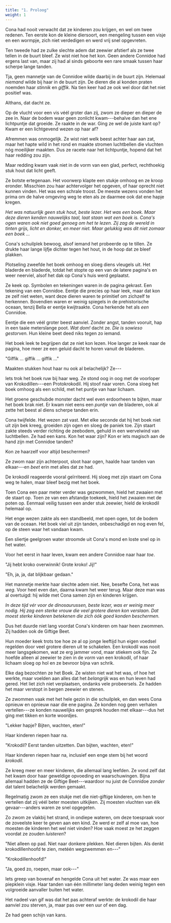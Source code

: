 ```yaml
---
title: "1. Proloog"
weight: 1
---
```


Cona had nooit verwacht dat ze kinderen zou krijgen, en wel om twee redenen. Ten eerste kon de kleine diersoort, een mengeling tussen een visje en een wormpje, zich niet verdedigen en werd vrij snel opgevreten. 

Ten tweede had ze zulke slechte adem dat zeewier afstierf als ze twee tellen in de buurt bleef. Ze wist niet hoe het kon. Geen andere Connidoe had ergens last van, maar zij had al sinds geboorte een rare smaak tussen haar scherpe lange tanden. 

Tja, geen mannetje van de Connidoe wilde daarbij in de buurt zijn. Helemaal _niemand_ wilde bij haar in de buurt zijn. De dieren die al konden praten noemden haar _stinnik_ en _giffik_. Na tien keer had ze ook wel door dat het niet positief was. 

Althans, dat dacht ze.

Op de vlucht voor een vis véél groter dan zij, zwom ze dieper en dieper de zee in. Naar de bodem waar geen zonlicht kwam---behalve dan het ene lichtpuntje dat groeide. Ze raakte in de war. Ging ze wel de juiste kant op? Kwam er een lichtgevend wezen op haar af?

Afremmen was onmogelijk. Ze wist niet welk beest achter haar aan zat, maar het hapte wild in het rond en maakte stromen luchtbellen die vluchten nóg moeilijker maakten. Dus ze racete naar het lichtpuntje, hopend dat het haar redding zou zijn.

Maar redding kwam vaak niet in de vorm van een glad, perfect, rechthoekig stuk hout dat licht geeft.

Ze botste ertegenaan. Het voorwerp klapte een stukje omhoog en ze kroop eronder. Misschien zou haar achtervolger het opgeven, of haar oprecht niet kunnen vinden. Het was een schrale troost. De meeste wezens vonden het prima om de halve omgeving weg te eten als ze daarmee ook dat ene hapje kregen.

_Het was natuurlijk geen stuk hout, beste lezer. Het was een boek. Maar deze dieren kenden nauwelijks taal, laat staan wat een boek is. Cona's ogen waren ook niet goed genoeg om het te lezen. Zij zag de wereld in tinten grijs, licht en donker, en meer niet. Maar gelukkig was dit niet zomaar een boek ..._

Cona's schuilplek bewoog, alsof iemand het probeerde op te tillen. Ze drukte haar lange lijfje dichter tegen het hout, in de hoop dat ze bleef plakken. 

Plotseling zweefde het boek omhoog en sloeg diens vleugels uit. Het bladerde en bladerde, totdat het stopte op een van de latere pagina's en weer neerviel, alsof het dak op Cona's huis werd geplaatst.

Ze keek op. Symbolen en tekeningen waren in de pagina gekrast. Een tekening van een Connidoe. Eentje die precies op haar leek, maar dat kon ze zelf niet weten, want deze dieren waren te primitief om zichzelf te herkennen. Bovendien waren er weinig spiegels in de prehistorische oceaan, tenzij Bella er eentje kwijtraakte. Cona herkende het als _een_ Connidoe.

Eentje die een véél groter beest aanviel. Zonder angst, tanden vooruit, hap in een taaie meterslange poot. _Wat dom!_ dacht ze. _Die is sowieso gestorven._ Hun kleine beet deed niks tegen zo iemand. 

Het boek leek te begrijpen dat ze niet kon lezen. Hoe langer ze keek naar de pagina, hoe meer ze een geluid dacht te horen vanuit de bladeren. 

"Giffik ... giffik ... giffik ..."

Maakten stukken hout haar nu ook al belachelijk? Ze---

Iets trok het boek ruw bij haar weg. Ze stond oog in oog met de voorloper van Krokodillen---een Protokrokodil. Hij stoof naar voren. Cona sloeg het boek omhoog als een schild, met het puntje van haar lichaam. 

Het groene geschubde monster dacht wel even erdoorheen te bijten, maar het boek brak niet. Er kwam niet eens een _puntje_ van de bladeren, ook al zette het beest al diens scherpe tanden erin.

Cona twijfelde. Het wezen zat vast. Met elke seconde dat hij het boek niet uit zijn bek kreeg, groeiden zijn ogen en sloeg de paniek toe. Zijn staart zakte steeds verder richting de zeebodem, gehuld in een wervelwind van luchtbellen. Ze had een kans. Kon het waar zijn? Kon er iets magisch aan de hand zijn met Connidoe tanden? 

Kon ze haarzelf voor altijd beschermen?

Ze zwom naar zijn achterpoot, sloot haar ogen, haalde haar tanden van elkaar---en _beet_ erin met alles dat ze had.

De krokodil reageerde vooral geïrriteerd. Hij sloeg met zijn staart om Cona weg te halen, maar bleef bezig met het boek. 

Toen Cona een paar meter verder was gezwommen, hield het zwaaien met de staart op. Toen ze van een afstandje toekeek, hield het zwaaien met de poten op. Eenmaal veilig tussen een ander stuk zeewier, hield de krokodil helemaal op.

Het enge wezen zakte als een standbeeld, met open ogen, tot de bodem van de oceaan. Het boek viel uit zijn tanden, onbeschadigd en nog even fel, op de steen waar het vandaan kwam. 

Een sliertje geelgroen water stroomde uit Cona's mond en loste snel op in het water.

Voor het eerst in haar leven, kwam een andere Connidoe naar haar _toe_.

"Jij hebt kroko overwinnik! Grote kroko! Jij!"

"Eh, ja, ja, dat blijkbaar gedaan."

Het mannetje merkte haar slechte adem niet. Nee, besefte Cona, het was _weg_. Voor heel even dan, daarna kwam het weer terug. Maar deze man was al overtuigd: hij wilde met Cona samen zijn en kinderen krijgen.

_In deze tijd vér voor de dinosaurussen, beste lezer, was er weinig meer nodig. Hij zag een sterke vrouw die veel grotere dieren kon verslaan. Dat moest sterke kinderen betekenen die zich óók goed konden beschermen._

Dus het duurde niet lang voordat Cona's kinderen om haar heen zwommen. Zij hadden ook de Giftige Beet.

Hun moeder keek trots toe hoe ze al op jonge leeftijd hun eigen voedsel regelden door veel grotere dieren uit te schakelen. Een krokodil was nooit meer langsgekomen, wat ze erg jammer vond, maar stiekem ook fijn. Ze hoefde alleen al zeewier te zien in de _vorm_ van een krokodil, of haar lichaam sloeg op hol en ze bevroor bijna van schrik.

Elke dag bezochten ze het Boek. Ze wisten niet wat het was, of hoe het werkte, maar voelden aan alles dat het _belangrijk_ was en hun leven had gered. Het liet zich niet verplaatsen, ondanks vele probeersels. Ze hadden het maar verstopt in bergen zeewier en stenen. 

Ze zwommen vaak met het hele gezin in die schuilplek, en dan wees Cona opnieuw en opnieuw naar die ene pagina. Ze konden nog geen verhalen vertellen---ze konden nauwelijks een gesprek houden met elkaar---dus het ging met tikken en korte woordjes.

"Lekker hapje? Bijten, wachten, eten!"

Haar kinderen riepen haar na.

"Krokodil? Eerst tanden uitzetten. Dan bijten, wachten, eten!"

Haar kinderen riepen haar na, inclusief een enge stem bij het woord _krokodil_. 

Ze kreeg meer en meer kinderen, die allemaal lang leefden. Ze vond zelf dat het kwam door haar geweldige opvoeding en waarschuwingen. Bijna allemaal hadden ze de Giftige Beet---waardoor nu juist de Connidoe _zonder_ dat talent belachelijk werden gemaakt.

Regelmatig zwom ze een stukje met die niet-giftige kinderen, om hen te vertellen dat zij véél beter moesten uitkijken. Zij moesten vluchten van élk gevaar---anders waren ze snel opgegeten. 

Zo zwom ze vlakbij het strand, in ondiepe wateren, om deze toespraak voor de zoveelste keer te geven aan een kind. Ze werd er zelf al moe van, hoe moesten de kinderen het wel niet vinden? Hoe vaak moest ze het zeggen voordat ze zouden _luisteren_?

"Niet alleen op pad. Niet naar donkere plekken. Niet dieren bijten. Als denkt krokodillenhoofd te zien, metéén wegzwemmen en---"

"Krokodillenhoofd!"

"Ja, goed zo, roepen, maar ook---"

Iets greep van bovenaf en hengelde Cona uit het water. Ze was maar een piepklein visje. Haar tanden van één millimeter lang deden weinig tegen een volgroeide aanvaller buiten het water. 

Het nadeel van gif was dat het pas achteraf werkte: de krokodil die haar aanviel zou sterven, ja, maar pas over een uur of een dag. 

Ze had geen schijn van kans.